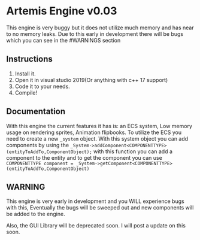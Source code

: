 # Artemis Engine v0.03

This engine is very buggy but it does not utilize much memory and has near to no memory leaks. Due to this early in development there will be bugs which you can see in the #WARNINGS section


## Instructions

1. Install it.
2. Open it in visual studio 2019(Or anything with c++ 17 support)
3. Code it to your needs.
4. Compile!

## Documentation

With this engine the current features it has is: an ECS system, Low memory usage on rendering sprites, Animation flipbooks.
To utilize the ECS you need to create a new `_system` object. With this system object you can add components by using the
`_System->addComponent<COMPONENTTYPE>(entityToAddTo,ComponentObject);` with this function you can add a component to the entity and to
get the component you can use `COMPONENTTYPE component = _System->getComponent<COMPONENTTYPE>(entityToAddTo,ComponentObject)`

## WARNING

This engine is very early in development and you WILL experience bugs with this, Eventually the bugs will be sweeped out and new components will be added to the engine.

Also, the GUI Library will be deprecated soon. I will post a update on this soon.

